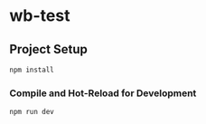 # wb-test

## Project Setup
```sh
npm install
```

### Compile and Hot-Reload for Development

```sh
npm run dev
```
